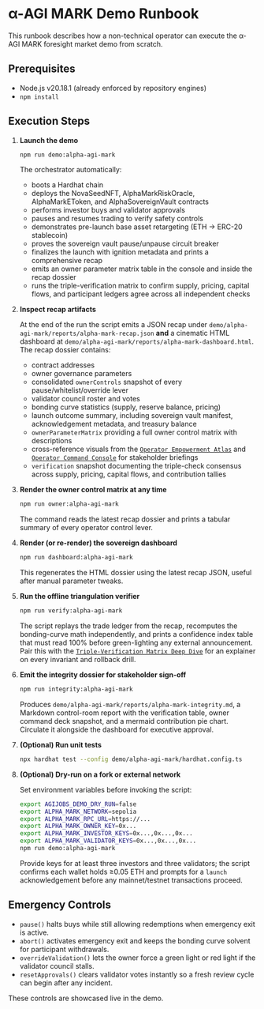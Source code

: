 # α-AGI MARK Demo Runbook

This runbook describes how a non-technical operator can execute the α-AGI MARK foresight market demo from scratch.

## Prerequisites

- Node.js v20.18.1 (already enforced by repository engines)
- `npm install`

## Execution Steps

1. **Launch the demo**

   ```bash
   npm run demo:alpha-agi-mark
   ```

   The orchestrator automatically:

   - boots a Hardhat chain
   - deploys the NovaSeedNFT, AlphaMarkRiskOracle, AlphaMarkEToken, and AlphaSovereignVault contracts
   - performs investor buys and validator approvals
   - pauses and resumes trading to verify safety controls
   - demonstrates pre-launch base asset retargeting (ETH -> ERC-20 stablecoin)
   - proves the sovereign vault pause/unpause circuit breaker
   - finalizes the launch with ignition metadata and prints a comprehensive recap
   - emits an owner parameter matrix table in the console and inside the recap dossier
   - runs the triple-verification matrix to confirm supply, pricing, capital flows, and participant ledgers agree across all
     independent checks

2. **Inspect recap artifacts**

   At the end of the run the script emits a JSON recap under `demo/alpha-agi-mark/reports/alpha-mark-recap.json` **and** a
   cinematic HTML dashboard at `demo/alpha-agi-mark/reports/alpha-mark-dashboard.html`. The recap dossier contains:

   - contract addresses
   - owner governance parameters
   - consolidated `ownerControls` snapshot of every pause/whitelist/override lever
   - validator council roster and votes
   - bonding curve statistics (supply, reserve balance, pricing)
   - launch outcome summary, including sovereign vault manifest, acknowledgement metadata, and treasury balance
   - `ownerParameterMatrix` providing a full owner control matrix with descriptions
   - cross-reference visuals from the [`Operator Empowerment Atlas`](../docs/operator-empowerment-atlas.md) and
     [`Operator Command Console`](../docs/operator-command-console.md) for stakeholder briefings
   - `verification` snapshot documenting the triple-check consensus across supply, pricing, capital flows, and contribution
     tallies

3. **Render the owner control matrix at any time**

   ```bash
   npm run owner:alpha-agi-mark
   ```

   The command reads the latest recap dossier and prints a tabular summary of every operator control lever.

4. **Render (or re-render) the sovereign dashboard**

   ```bash
   npm run dashboard:alpha-agi-mark
   ```

   This regenerates the HTML dossier using the latest recap JSON, useful after manual parameter tweaks.

5. **Run the offline triangulation verifier**

   ```bash
   npm run verify:alpha-agi-mark
   ```

   The script replays the trade ledger from the recap, recomputes the bonding-curve math independently, and
   prints a confidence index table that must read 100% before green-lighting any external announcement.
   Pair this with the [`Triple-Verification Matrix Deep Dive`](../docs/triple-verification-matrix.md)
   for an explainer on every invariant and rollback drill.

6. **Emit the integrity dossier for stakeholder sign-off**

   ```bash
   npm run integrity:alpha-agi-mark
   ```

   Produces `demo/alpha-agi-mark/reports/alpha-mark-integrity.md`, a Markdown control-room report with
   the verification table, owner command deck snapshot, and a mermaid contribution pie chart. Circulate
   it alongside the dashboard for executive approval.

7. **(Optional) Run unit tests**

   ```bash
   npx hardhat test --config demo/alpha-agi-mark/hardhat.config.ts
   ```

8. **(Optional) Dry-run on a fork or external network**

   Set environment variables before invoking the script:

   ```bash
   export AGIJOBS_DEMO_DRY_RUN=false
   export ALPHA_MARK_NETWORK=sepolia
   export ALPHA_MARK_RPC_URL=https://...
   export ALPHA_MARK_OWNER_KEY=0x...
   export ALPHA_MARK_INVESTOR_KEYS=0x...,0x...,0x...
   export ALPHA_MARK_VALIDATOR_KEYS=0x...,0x...,0x...
   npm run demo:alpha-agi-mark
   ```

   Provide keys for at least three investors and three validators; the script confirms each wallet holds ≥0.05 ETH and prompts for
   a `launch` acknowledgement before any mainnet/testnet transactions proceed.

## Emergency Controls

- `pause()` halts buys while still allowing redemptions when emergency exit is active.
- `abort()` activates emergency exit and keeps the bonding curve solvent for participant withdrawals.
- `overrideValidation()` lets the owner force a green light or red light if the validator council stalls.
- `resetApprovals()` clears validator votes instantly so a fresh review cycle can begin after any incident.

These controls are showcased live in the demo.
